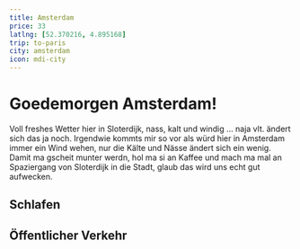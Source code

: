 ```yaml
---
title: Amsterdam
price: 33
latlng: [52.370216, 4.895168]
trip: to-paris
city: amsterdam
icon: mdi-city
---
```


# Goedemorgen Amsterdam!

Voll freshes Wetter hier in Sloterdijk, nass, kalt und windig ... naja vlt. ändert sich das ja noch. Irgendwie kommts mir so vor als würd hier in Amsterdam immer ein Wind wehen, nur die Kälte und Nässe ändert sich ein wenig. Damit ma gscheit munter werdn, hol ma si an Kaffee und mach ma mal an Spaziergang von Sloterdijk in die Stadt, glaub das wird uns echt gut aufwecken.

<AnImage src="amsterdam/amsterdam-1.jpg" class="mb-5" />

## Schlafen

## Öffentlicher Verkehr